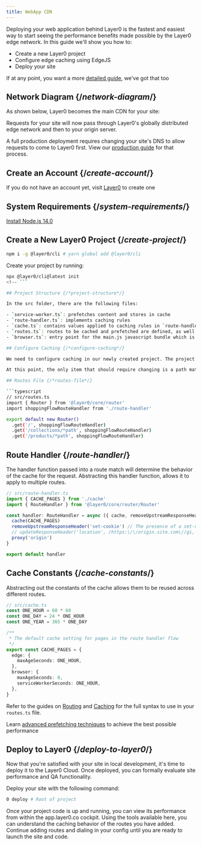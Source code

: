 ```yaml
---
title: WebApp CDN
---
```


Deploying your web application behind Layer0 is the fastest and easiest way to start seeing the performance benefits made possible by the Layer0 edge network. In this guide we'll show you how to:

- Create a new Layer0 project
- Configure edge caching using EdgeJS
- Deploy your site

If at any point, you want a more [detailed guide](/cdn/traditional-sites), we've got that too

## Network Diagram {/*network-diagram*/}

As shown below, Layer0 becomes the main CDN for your site:

Requests for your site will now pass through Layer0's globally distributed edge network and then to your origin server.

A full production deployment requires changing your site's DNS to allow requests to come to Layer0 first. View our [production guide](/guides/production) for that process.

## Create an Account {/*create-account*/}

If you do not have an account yet, visit [Layer0](https://app.layer0.co/signup?sgId=7bc47c45-c1d6-4189-b416-552581d86006) to create one

## System Requirements {/*system-requirements*/}

[Install Node.js 14.0](/reference/install-nodejs)

## Create a New Layer0 Project {/*create-project*/}

```bash
npm i -g @layer0/cli # yarn global add @layer0/cli
```

Create your project by running:

```bash
npx @layer0/cli@latest init
<!-- ```

## Project Structure {/*project-structure*/}

In the src folder, there are the following files:

- `service-worker.ts`: prefetches content and stores in cache
- `route-handler.ts`: implements caching rules
- `cache.ts`: contains values applied to caching rules in `route-handler.ts`
- `routes.ts`: routes to be cached and prefetched are defined, as well as what to pass through without modification and what to serve up as static content
- `browser.ts`: entry point for the main.js javascript bundle which is added to the window

## Configure Caching {/*configure-caching*/}

We need to configure caching in our newly created project. The project contains some generic starter routes already, but these should be customized to fit your site. These routes should be added in the `routes.ts` file.

At this point, the only item that should require changing is a path match. We suggest starting with a few basic routes to get the feel for how it works.

## Routes File {/*routes-file*/}

```typescript
// src/routes.ts
import { Router } from '@layer0/core/router'
import shoppingFlowRouteHandler from './route-handler'

export default new Router()
  .get('/', shoppingFlowRouteHandler)
  .get('/collections/*path', shoppingFlowRouteHandler)
  .get('/products/*path', shoppingFlowRouteHandler)
```

## Route Handler {/*route-handler*/}

The handler function passed into a route match will determine the behavior of the cache for the request. Abstracting this handler function, allows it to apply to multiple routes.

```typescript
// src/route-handler.ts
import { CACHE_PAGES } from './cache'
import { RouteHandler } from '@layer0/core/router/Router'

const handler: RouteHandler = async ({ cache, removeUpstreamResponseHeader, updateResponseHeader, proxy }) => {
  cache(CACHE_PAGES)
  removeUpstreamResponseHeader('set-cookie') // The presence of a set-cookie header would prevent the response from being cached, so ensure set-cookie headers are removed.
  // updateResponseHeader('location', /https:\/\/origin.site.com\//gi, '/') // Makes 302 redirects relative. Uncomment if existing origin site issues 302s with full domain
  proxy('origin')
}

export default handler
```

## Cache Constants {/*cache-constants*/}

Abstracting out the constants of the cache allows them to be reused across different routes.

```typescript
// src/cache.ts
const ONE_HOUR = 60 * 60
const ONE_DAY = 24 * ONE_HOUR
const ONE_YEAR = 365 * ONE_DAY

/**
 * The default cache setting for pages in the route handler flow
 */
export const CACHE_PAGES = {
  edge: {
    maxAgeSeconds: ONE_HOUR,
  },
  browser: {
    maxAgeSeconds: 0,
    serviceWorkerSeconds: ONE_HOUR,
  },
}
```

Refer to the guides on [Routing](/guides/routing) and [Caching](/guides/caching) for the full syntax to use in your `routes.ts` file.

Learn [advanced prefetching techniques](/guides/webapp_cdn_getting_started#section_advanced_prefetching_techniques) to achieve the best possible performance

## Deploy to Layer0 {/*deploy-to-layer0*/}

Now that you're satisfied with your site in local development, it's time to deploy it to the Layer0 Cloud. Once deployed, you can formally evaluate site performance and QA functionality.

Deploy your site with the following command:

```bash
0 deploy # Root of project
```

Once your project code is up and running, you can view its performance from within the app.layer0.co cockpit. Using the tools available here, you can understand the caching behavior of the routes you have added. Continue adding routes and dialing in your config until you are ready to launch the site and code.